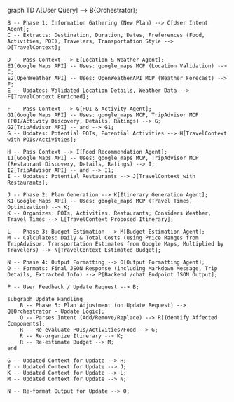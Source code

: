 graph TD
    A[User Query] --> B{Orchestrator};

    B -- Phase 1: Information Gathering (New Plan) --> C[User Intent Agent];
    C -- Extracts: Destination, Duration, Dates, Preferences (Food, Activities, POI), Travelers, Transportation Style --> D[TravelContext];

    D -- Pass Context --> E[Location & Weather Agent];
    E1[Google Maps API] -- Uses: google_maps MCP (Location Validation) --> E;
    E2[OpenWeather API] -- Uses: OpenWeatherAPI MCP (Weather Forecast) --> E;
    E -- Updates: Validated Location Details, Weather Data --> F[TravelContext Enriched];

    F -- Pass Context --> G[POI & Activity Agent];
    G1[Google Maps API] -- Uses: google_maps MCP, TripAdvisor MCP (POI/Activity Discovery, Details, Ratings) --> G;
    G2[TripAdvisor API] -- and --> G1;
    G -- Updates: Potential POIs, Potential Activities --> H[TravelContext with POIs/Activities];

    H -- Pass Context --> I[Food Recommendation Agent];
    I1[Google Maps API] -- Uses: google_maps MCP, TripAdvisor MCP (Restaurant Discovery, Details, Ratings) --> I;
    I2[TripAdvisor API] -- and --> I1;
    I -- Updates: Potential Restaurants --> J[TravelContext with Restaurants];

    J -- Phase 2: Plan Generation --> K[Itinerary Generation Agent];
    K1[Google Maps API] -- Uses: google_maps MCP (Travel Times, Optimization) --> K;
    K -- Organizes: POIs, Activities, Restaurants; Considers Weather, Travel Times --> L[TravelContext Proposed Itinerary];

    L -- Phase 3: Budget Estimation --> M[Budget Estimation Agent];
    M -- Calculates: Daily & Total Costs (using Price Ranges from TripAdvisor, Transportation Estimates from Google Maps, Multiplied by Travelers) --> N[TravelContext Estimated Budget];

    N -- Phase 4: Output Formatting --> O[Output Formatting Agent];
    O -- Formats: Final JSON Response (including Markdown Message, Trip Details, Extracted Info) --> P[Backend /chat Endpoint JSON Output];

    P -- User Feedback / Update Request --> B;

    subgraph Update Handling
        B -- Phase 5: Plan Adjustment (on Update Request) --> Q[Orchestrator - Update Logic];
        Q -- Parses Intent (Add/Remove/Replace) --> R[Identify Affected Components];
        R -- Re-evaluate POIs/Activities/Food --> G;
        R -- Re-organize Itinerary --> K;
        R -- Re-estimate Budget --> M;
    end

    G -- Updated Context for Update --> H;
    I -- Updated Context for Update --> J;
    K -- Updated Context for Update --> L;
    M -- Updated Context for Update --> N;

    N -- Re-format Output for Update --> O;
